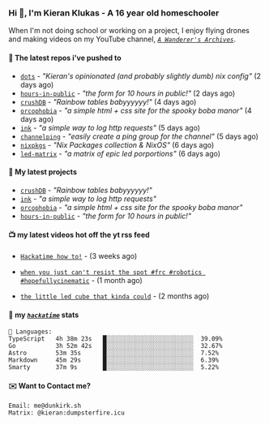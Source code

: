 ### Hi 👋, I'm Kieran Klukas - A 16 year old homeschooler

When I'm not doing school or working on a project, I enjoy flying drones and making videos on my YouTube channel, [_`A Wanderer's Archives`_](https://youtube.com/@wanderer.archives).

#### 👷 The latest repos i've pushed to

- [`dots`](https://github.com/kcoderhtml/dots) - _"Kieran's opinionated (and probably slightly dumb) nix config"_ (2 days ago)
- [`hours-in-public`](https://github.com/kcoderhtml/hours-in-public) - _"the form for 10 hours in public!"_ (2 days ago)
- [`crushDB`](https://github.com/kcoderhtml/crushDB) - _"Rainbow tables babyyyyyy!"_ (4 days ago)
- [`orcophobia`](https://github.com/kcoderhtml/orcophobia) - _"a simple html + css site for the spooky boba manor"_ (4 days ago)
- [`ink`](https://github.com/kcoderhtml/ink) - _"a simple way to log http requests"_ (5 days ago)
- [`channelping`](https://github.com/kcoderhtml/channelping) - _"easily create a ping group for the channel"_ (5 days ago)
- [`nixpkgs`](https://github.com/NixOS/nixpkgs) - _"Nix Packages collection & NixOS"_ (6 days ago)
- [`led-matrix`](https://github.com/kcoderhtml/led-matrix) - _"a matrix of epic led porportions"_ (6 days ago)

#### 🌱 My latest projects

- [`crushDB`](https://github.com/kcoderhtml/crushDB) - _"Rainbow tables babyyyyyy!"_
- [`ink`](https://github.com/kcoderhtml/ink) - _"a simple way to log http requests"_
- [`orcophobia`](https://github.com/kcoderhtml/orcophobia) - _"a simple html + css site for the spooky boba manor"_
- [`hours-in-public`](https://github.com/kcoderhtml/hours-in-public) - _"the form for 10 hours in public!"_

#### 📺 my latest videos hot off the yt rss feed

- [`Hackatime how to!`](https://www.youtube.com/watch?v=eKoD9yyr1To) - (3 weeks ago)

- [`when you just can't resist the spot #frc #robotics #hopefullycinematic`](https://www.youtube.com/watch?v=Y7SZ_TDleGM) - (1 month ago)

- [`the little led cube that kinda could`](https://www.youtube.com/watch?v=um7v7Y04vGw) - (2 months ago)



#### 📡 my [_`hackatime`_](https://waka.hackclub.com) stats

```text
💬 Languages:
TypeScript   4h 38m 23s   █░░░░░░░░░░░░░░░░░░░░░░░░  39.09%
Go           3h 52m 42s   █░░░░░░░░░░░░░░░░░░░░░░░░  32.67%
Astro        53m 35s      █░░░░░░░░░░░░░░░░░░░░░░░░  7.52%
Markdown     45m 29s      █░░░░░░░░░░░░░░░░░░░░░░░░  6.39%
Smarty       37m 9s       █░░░░░░░░░░░░░░░░░░░░░░░░  5.22%
```

#### ✉️ Want to Contact me?

```text
Email: me@dunkirk.sh
Matrix: @kieran:dumpsterfire.icu
```